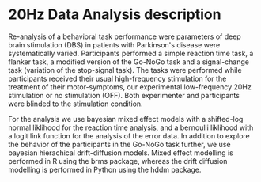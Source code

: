 # 20Hz Data Analysis description
Re-analysis of a behavioral task performance were parameters of deep brain stimulation (DBS) in patients with Parkinson's disease were systematically varied. Participants performed a simple reaction time task, a flanker task, a modified version of the Go-NoGo task and a signal-change task (variation of the stop-signal task). The tasks were performed while participants received their usual high-frequency stimulation for the treatment of their motor-symptoms, our experimental low-frequency 20Hz stimulation or no stimulation (OFF). Both experimenter and participants were blinded to the stimulation condition.

For the analysis we use bayesian mixed effect models with a shifted-log normal liklihood for the reaction time analysis, and a bernoulli liklihood with a logit link function for the analysis of the error data. In addition to explore the behavior of the participants in the Go-NoGo task further, we use bayesian hierachical drift-diffusion models. Mixed effect modelling is performed in R using the brms package, whereas the drift diffusion modelling is performed in Python using the hddm package.
